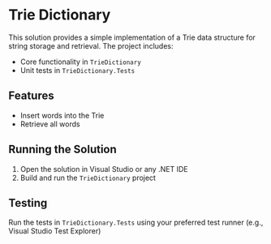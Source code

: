 # Trie Dictionary

This solution provides a simple implementation of a Trie data structure for string storage and retrieval. The project includes:
- Core functionality in `TrieDictionary`
- Unit tests in `TrieDictionary.Tests`

## Features
- Insert words into the Trie
- Retrieve all words

## Running the Solution
1. Open the solution in Visual Studio or any .NET IDE
2. Build and run the `TrieDictionary` project

## Testing
Run the tests in `TrieDictionary.Tests` using your preferred test runner (e.g., Visual Studio Test Explorer)
